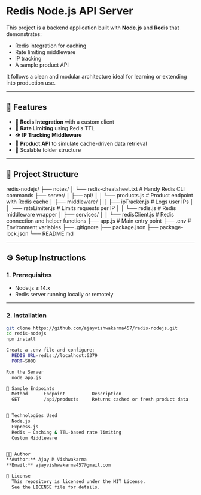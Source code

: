 # Redis Node.js API Server

This project is a backend application built with **Node.js** and **Redis** that demonstrates:
- Redis integration for caching
- Rate limiting middleware
- IP tracking
- A sample product API

It follows a clean and modular architecture ideal for learning or extending into production use.

---

## 🚀 Features

- 🔄 **Redis Integration** with a custom client
- 🧠 **Rate Limiting** using Redis TTL
- 👁️ **IP Tracking Middleware**
- 🛒 **Product API** to simulate cache-driven data retrieval
- 📁 Scalable folder structure

---

## 📁 Project Structure

redis-nodejs/
├── notes/
│ └── redis-cheatsheet.txt # Handy Redis CLI commands
├── server/
│ ├── api/
│ │ └── products.js # Product endpoint with Redis cache
│ ├── middleware/
│ │ ├── ipTracker.js # Logs user IPs
│ │ ├── rateLimiter.js # Limits requests per IP
│ │ └── redis.js # Redis middleware wrapper
│ ├── services/
│ │ └── redisClient.js # Redis connection and helper functions
├── app.js # Main entry point
├── .env # Environment variables
├── .gitignore
├── package.json
├── package-lock.json
└── README.md



---

## ⚙️ Setup Instructions

### 1. Prerequisites

- Node.js ≥ 14.x
- Redis server running locally or remotely

---

### 2. Installation

```bash
git clone https://github.com/ajayvishwakarma457/redis-nodejs.git
cd redis-nodejs
npm install

Create a .env file and configure:
  REDIS_URL=redis://localhost:6379
  PORT=5000

Run the Server
  node app.js

🧪 Sample Endpoints
  Method	  Endpoint	        Description
  GET	      /api/products	    Returns cached or fresh product data


🧰 Technologies Used
  Node.js
  Express.js
  Redis – Caching & TTL-based rate limiting
  Custom Middleware


🧑‍💻 Author
**Author:** Ajay M Vishwakarma  
**Email:** ajayvishwakarma457@gmail.com

📄 License
  This repository is licensed under the MIT License.
  See the LICENSE file for details.

